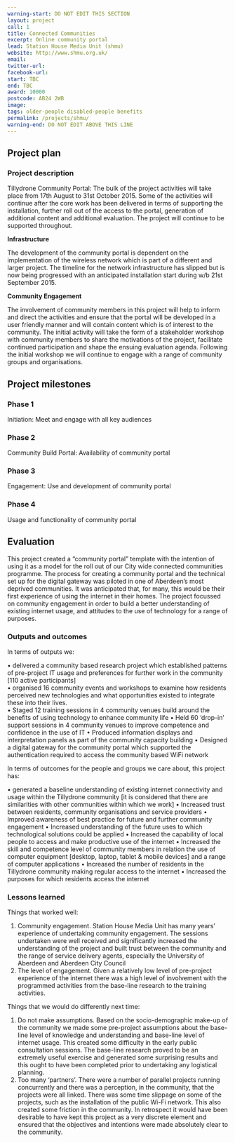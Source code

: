 ```yaml
---
warning-start: DO NOT EDIT THIS SECTION
layout: project
call: 1
title: Connected Communities
excerpt: Online community portal
lead: Station House Media Unit (shmu)
website: http://www.shmu.org.uk/
email: 
twitter-url: 
facebook-url: 
start: TBC
end: TBC
award: 10000
postcode: AB24 2WB
image:
tags: older-people disabled-people benefits 
permalink: /projects/shmu/
warning-end: DO NOT EDIT ABOVE THIS LINE
---
```


## Project plan

### Project description

Tillydrone Community Portal: The bulk of the project activities will take place from 17th August to 31st October 2015. Some of the activities will continue after the core work has been delivered in terms of supporting the installation, further roll out of the access to the portal, generation of additional content and additional evaluation.  The project will continue to be supported throughout.

**Infrastructure**

The development of the community portal is dependent on the implementation of the wireless network which is part of a different and larger project.  The timeline for the network infrastructure has slipped but is now being progressed with an anticipated installation start during w/b 21st September 2015.   

**Community Engagement**

The involvement of community members in this project will help to inform and direct the activities and ensure that the portal will be developed in a user friendly manner and will contain content which is of interest to the community.  The initial activity will take the form of a stakeholder workshop with community members to share the motivations of the project, facilitate continued participation and shape the ensuing evaluation agenda. Following the initial workshop we will continue to engage with a range of community groups and organisations.


## Project milestones

### Phase 1

Initiation: Meet and engage with all key audiences 

### Phase 2

Community Build Portal: Availability of community portal

### Phase 3

Engagement: Use and development of community portal

### Phase 4

Usage and functionality of community portal 



## Evaluation

This project created a “community portal” template with the intention of using it as a model for the roll out of our City wide connected communities programme.  The process for creating a community portal and the technical set up for the digital gateway was piloted in one of Aberdeen’s most deprived communities.  It was anticipated that, for many, this would be their first experience of using the internet in their homes.  The project focussed on community engagement in order to build a better understanding of existing internet usage, and attitudes to the use of technology for a range of purposes.

### Outputs and outcomes

In terms of outputs we:

•	delivered a community based research project which established patterns of pre-project IT usage and preferences for further work in the community [110 active participants]  
•	organised 16 community events and workshops to examine how residents perceived new technologies and what opportunities existed to integrate these into their lives.  
•	Staged 12 training sessions in 4 community venues build around the benefits of using technology to enhance community life
•	Held 60 ‘drop-in’ support sessions in 4 community venues to improve competence and confidence in the use of IT
•	Produced information displays and interpretation panels as part of the community capacity building
•	Designed a digital gateway for the community portal which supported the authentication required to access the community based WiFi network

In terms of outcomes for the people and groups we care about, this project has:   

•	generated a baseline understanding of existing internet connectivity and usage within the Tillydrone community [it is considered that there are similarities with other communities within which we work]
•	Increased trust between residents, community organisations and service providers
•	Improved awareness of best practice for future and further community engagement
•	Increased understanding of the future uses to which technological solutions could be applied
•	Increased the capability of local people to access and make productive use of the internet
•	Increased the skill and competence level of community members in relation the use of computer equipment [desktop, laptop, tablet & mobile devices] and a range of computer applications
•	Increased the number of residents in the Tillydrone community making regular access to the internet 
•	Increased the purposes for which residents access the internet

### Lessons learned

Things that worked well:

1. Community engagement.  Station House Media Unit has many years’ experience of undertaking community engagement.  The sessions undertaken were well received and significantly increased the understanding of the project and built trust between the community and the range of service delivery agents, especially the University of Aberdeen and Aberdeen City Council
2. The level of engagement.  Given a relatively low level of pre-project experience of the internet there was a high level of involvement with the programmed activities from the base-line research to the training activities.


Things that we would do differently next time:

1. Do not make assumptions.  Based on the socio-demographic make-up of the community we made some pre-project assumptions about the base-line level of knowledge and understanding and base-line level of internet usage.  This created some difficulty in the early public consultation sessions.  The base-line research proved to be an extremely useful exercise and generated some surprising results and this ought to have been completed prior to undertaking any logistical planning.
2. Too many ‘partners’.  There were a number of parallel projects running concurrently and there was a perception, in the community, that the projects were all linked.  There was some time slippage on some of the projects, such as the installation of the public Wi-Fi network.  This also created some friction in the community.  In retrospect it would have been desirable to have kept this project as a very discrete element and ensured that the objectives and intentions were made absolutely clear to the community.
